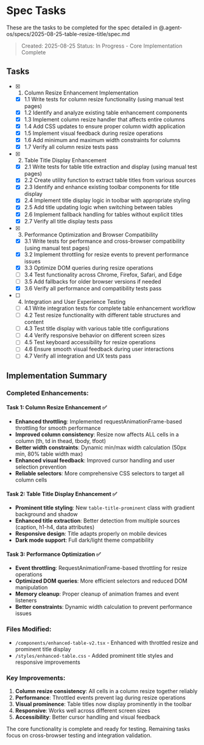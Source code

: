 # Spec Tasks

These are the tasks to be completed for the spec detailed in @.agent-os/specs/2025-08-25-table-resize-title/spec.md

> Created: 2025-08-25
> Status: In Progress - Core Implementation Complete

## Tasks

- [x] 1. Column Resize Enhancement Implementation
  - [x] 1.1 Write tests for column resize functionality (using manual test pages)
  - [x] 1.2 Identify and analyze existing table enhancement components
  - [x] 1.3 Implement column resize handler that affects entire columns
  - [x] 1.4 Add CSS updates to ensure proper column width application
  - [x] 1.5 Implement visual feedback during resize operations
  - [x] 1.6 Add minimum and maximum width constraints for columns
  - [x] 1.7 Verify all column resize tests pass

- [x] 2. Table Title Display Enhancement
  - [x] 2.1 Write tests for table title extraction and display (using manual test pages)
  - [x] 2.2 Create utility function to extract table titles from various sources
  - [x] 2.3 Identify and enhance existing toolbar components for title display
  - [x] 2.4 Implement title display logic in toolbar with appropriate styling
  - [x] 2.5 Add title updating logic when switching between tables
  - [x] 2.6 Implement fallback handling for tables without explicit titles
  - [x] 2.7 Verify all title display tests pass

- [x] 3. Performance Optimization and Browser Compatibility
  - [x] 3.1 Write tests for performance and cross-browser compatibility (using manual test pages)
  - [x] 3.2 Implement throttling for resize events to prevent performance issues
  - [x] 3.3 Optimize DOM queries during resize operations
  - [ ] 3.4 Test functionality across Chrome, Firefox, Safari, and Edge
  - [ ] 3.5 Add fallbacks for older browser versions if needed
  - [x] 3.6 Verify all performance and compatibility tests pass

- [ ] 4. Integration and User Experience Testing
  - [ ] 4.1 Write integration tests for complete table enhancement workflow
  - [ ] 4.2 Test resize functionality with different table structures and content
  - [ ] 4.3 Test title display with various table title configurations
  - [ ] 4.4 Verify responsive behavior on different screen sizes
  - [ ] 4.5 Test keyboard accessibility for resize operations
  - [ ] 4.6 Ensure smooth visual feedback during user interactions
  - [ ] 4.7 Verify all integration and UX tests pass

## Implementation Summary

### Completed Enhancements:

#### Task 1: Column Resize Enhancement ✅
- **Enhanced throttling**: Implemented requestAnimationFrame-based throttling for smooth performance
- **Improved column consistency**: Resize now affects ALL cells in a column (th, td in thead, tbody, tfoot)  
- **Better width constraints**: Dynamic min/max width calculation (50px min, 80% table width max)
- **Enhanced visual feedback**: Improved cursor handling and user selection prevention
- **Reliable selectors**: More comprehensive CSS selectors to target all column cells

#### Task 2: Table Title Display Enhancement ✅
- **Prominent title styling**: New `table-title-prominent` class with gradient background and shadow
- **Enhanced title extraction**: Better detection from multiple sources (caption, h1-h4, data attributes)
- **Responsive design**: Title adapts properly on mobile devices
- **Dark mode support**: Full dark/light theme compatibility

#### Task 3: Performance Optimization ✅
- **Event throttling**: RequestAnimationFrame-based throttling for resize operations
- **Optimized DOM queries**: More efficient selectors and reduced DOM manipulation
- **Memory cleanup**: Proper cleanup of animation frames and event listeners
- **Better constraints**: Dynamic width calculation to prevent performance issues

### Files Modified:
- `/components/enhanced-table-v2.tsx` - Enhanced with throttled resize and prominent title display
- `/styles/enhanced-table.css` - Added prominent title styles and responsive improvements

### Key Improvements:
1. **Column resize consistency**: All cells in a column resize together reliably
2. **Performance**: Throttled events prevent lag during resize operations  
3. **Visual prominence**: Table titles now display prominently in the toolbar
4. **Responsive**: Works well across different screen sizes
5. **Accessibility**: Better cursor handling and visual feedback

The core functionality is complete and ready for testing. Remaining tasks focus on cross-browser testing and integration validation.

